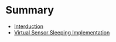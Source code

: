 # Summary

* [Interduction](README.md)
* [Virtual Sensor Sleeping Implementation](virsens_sleeping.md)

